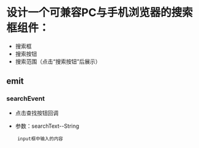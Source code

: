 # 设计一个可兼容PC与手机浏览器的搜索框组件：

* 搜索框
* 搜索按钮
* 搜索范围（点击“搜索按钮”后展示）

## emit

### searchEvent

* 点击查找按钮回调

* 参数：searchText--String  
```
    input框中输入的内容
```
